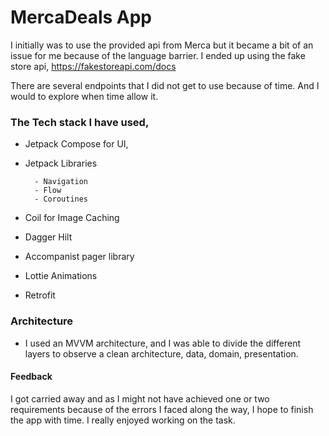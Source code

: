 # MercaDeals App


I initially was to use the provided api from Merca but it became a bit of an issue for me because of the language barrier. I ended up using the fake store api, https://fakestoreapi.com/docs

There are several endpoints that I did not get to use because of time. And I would to explore when time allow it. 

### The Tech stack I have used, 

- Jetpack Compose for UI,
- Jetpack Libraries 

        - Navigation  
        - Flow
        - Coroutines 
             
- Coil for Image Caching 
- Dagger Hilt
- Accompanist pager library
- Lottie Animations
- Retrofit

### Architecture

- I used an MVVM architecture, and I was able to divide the different layers to observe a clean architecture, data, domain, presentation. 

#### Feedback
I got carried away and as I might not have achieved one or two requirements because of the errors I faced along the way, I hope to finish the app with time.
I really enjoyed working on the task. 
